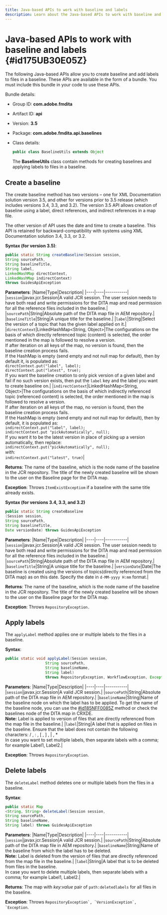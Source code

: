 ```yaml
---
title: Java-based APIs to work with baseline and labels
description: Learn about the Java-based APIs to work with baseline and labels
---
```


# Java-based APIs to work with baseline and labels {#id175UB30E05Z}

The following Java-based APIs allow you to create baseline and add labels to files in a baseline. These APIs are available in the form of a bundle. You must include this bundle in your code to use these APIs.

Bundle details:

- Group ID: **com.adobe.fmdita**

- Artifact ID: **api**

- Version: **3.5**

- Package: **com.adobe.fmdita.api.baselines**

- Class details:

  ```JAVA
  public class BaselineUtils extends Object
  ```

  The **BaselineUtils** class contain methods for creating baselines and applying labels to files in a baseline.


## Create a baseline 

The create baseline method has two versions – one for XML Documentation solution version 3.5, and other for versions prior to 3.5 release \(which includes versions 3.4, 3.3, and 3.2\). The version 3.5 API allows creation of baseline using a label, direct references, and indirect references in a map file.

The other version of API uses the date and time to create a baseline. This API is retained for backward-compatibility with systems using XML Documentation solution 3.4, 3.3, or 3.2.

**Syntax \(for version 3.5\)**:

```JAVA
public static String createBaseline(Session session, 
String sourcePath, 
String baselineTitle, 
String label, 
LinkedHashMap directContext, 
LinkedHashMap indirectContext) 
throws GuidesApiException
```

**Parameters**:
|Name|Type|Description|
|----|----|-----------|
|`session`|javax.jcr.Session|A valid JCR session. The user session needs to have both read and write permissions for the DITA map and read permission for all the reference files included in the baseline.|
|`sourcePath`|String|Absolute path of the DITA map file in AEM repository.|
|`baselineTitle`|String|A unique title for the baseline.|
|`label`|String|Select the version of a topic that has the given label applied on it.|
|`directContext`|LinkedHashMap<String, Object\>|The configurations on the basis of which directly referenced topic \(content\) is selected, the order mentioned in the map is followed to resolve a version. <br> If after iteration on all keys of the map, no version is found, then the baseline creation process fails. <br> If the HashMap is empty \(send empty and not null map for default\), then by default it, is populated as: <br>`directContext.put("label", label);` <br> `directContext.put("latest", true);` <br> If you want the baseline creation to only pick version of a given label and fail if no such version exists, then put the `label` key and the label you want to create baseline on.|
|`indirectContext`|LinkedHashMap<String, Object\>|The configurations on the basis of which indirectly referenced topic \(referenced content\) is selected, the order mentioned in the map is followed to resolve a version. <br> If after iteration on all keys of the map, no version is found, then the baseline creation process fails. <br> If the HashMap is empty \(send empty and not null map for default\), then by default, it is populated as: <br>`indirectContext.put("label", label);` <br>`indirectContext.put "pickAutomatically", null);` <br> If you want it to be the latest version in place of picking up a version automatically, then replace: <br>`indirectContext.put("pickAutomatically", null);` <br> _with:_ <br>`indirectContext.put("latest", true)`|

**Returns**:
The name of the baseline, which is the node name of the baseline in the JCR repository. The title of the newly created baseline will be shown to the user on the Baseline page for the DITA map.

**Exception**:
Throws ``ItemExistExceptiom`` if a baseline with the same title already exists.

**Syntax \(for versions 3.4, 3.3, and 3.2\)**

```JAVA
public static String createBaseline
(Session session, 
String sourcePath, 
String baselineTitle, 
Date versionDate) throws GuidesApiException
```

**Parameters**:
|Name|Type|Description|
|----|----|-----------|
|`session`|javax.jcr.Session|A valid JCR session. The user session needs to have both read and write permissions for the DITA map and read permission for all the reference files included in the baseline.|
|``sourcePath``|String|Absolute path of the DITA map file in AEM repository.|
|`baselineTitle`|String|A unique title for the baseline.|
|`versionDate`|Date|The baseline is created using the versions of topics\(directly referenced from the DITA map\) as on this date. Specify the date in `d-MM-yyyy H:mm` format.|

**Returns**:
The name of the baseline, which is the node name of the baseline in the JCR repository. The title of the newly created baseline will be shown to the user on the Baseline page for the DITA map.

**Exception**:
Throws ``RepositoryException.``

## Apply labels 

The ``applyLabel`` method applies one or multiple labels to the files in a baseline.

**Syntax**:

```JAVA
public static void applyLabel(Session session,
                  String sourcePath,
                  String baselineName,
                  String label)
                  throws RepositoryException, WorkflowException, Exception
```

**Parameters**:
|Name|Type|Description|
|----|----|-----------|
|`session`|javax.jcr.Session|A valid JCR session.|
|`sourcePath`|String|Absolute path of the DITA map file in AEM repository.|
|``baselineName``|String|Name of the baseline node on which the label has to be applied. To get the name of the baseline node, you can use the [\#id185NFF0085Z](#id185NFF0085Z) method or check the baselines node of the DITA map in CRXDE.<br> **Note:** Label is applied to version of files that are directly referenced from the map file in the baseline.|
|`label`|String|A label that is applied on files in the baseline. Ensure that the label does not contain the following characters: &sol; &comma; &colon; &comma; &lbrack; &comma; &rbrack; &comma; &vert; &comma; &ast; <br> In case you want to set multiple labels, then separate labels with a comma; for example Label1, Label2.|

**Exception**:
Throws `RepositoryException`.

## Delete labels 

The ``deleteLabel`` method deletes one or multiple labels from the files in a baseline.

**Syntax**:

```JAVA
public static Map
<String, String> deleteLabel(Session session, 
String sourcePath, 
String baselineName, 
String label) throws GuidesApiException
```

**Parameters**:
|Name|Type|Description|
|----|----|-----------|
|`session`|javax.jcr.Session|A valid JCR session.|
|`sourcePath`|String|Absolute path of the DITA map file in AEM repository.|
|`baselineName`|String|Name of the baseline from which the label has to be deleted. <br> **Note:** Label is deleted from the version of files that are directly referenced from the map file in the baseline.|
|`label`|String|A label that is to be deleted from files in the baseline. <br> In case you want to delete multiple labels, then separate labels with a comma; for example Label1, Label2.|

**Returns**:
The map with *key:value* pair of `path:deletedlabels` for all files in the baseline.

**Exception**:
Throws ``RepositoryException`, `VersionException`, `Exception``.

